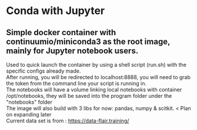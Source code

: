 # Conda with Jupyter
## Simple docker container with continuumio/miniconda3 as the root image, mainly for Jupyter notebook users.
Used to quick launch the container by using a shell script (run.sh) with the specific configs already made.\
After running, you will be redirected to localhost:8888, you will need to grab the token from the command line your script is running in.\
The notebooks will have a volume linking local notebooks with container /opt/notebooks, they will be saved into the program folder under the "notebooks" folder\
The image will also build with 3 libs for now: pandas, numpy & scitkit. < Plan on expanding later \
Current data set is from : https://data-flair.training/


